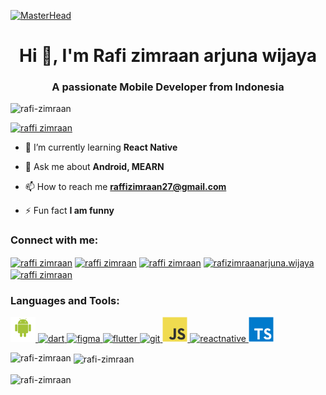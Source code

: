 [![MasterHead](https://1.bp.blogspot.com/-7A4WynwLsMw/XbBpCXG8fHI/AAAAAAAAMt4/uOa1bpLskYgrwGbllhSu2SDj_Mig8SXJQCLcBGAsYHQ/s1600/2000_600px.gif)](https://rishavchanda.io)
<h1 align="center">Hi 👋, I'm Rafi zimraan arjuna wijaya</h1>
<h3 align="center">A passionate Mobile Developer from Indonesia</h3>


<p align="left"> <img src="https://komarev.com/ghpvc/?username=rafi-zimraan&label=Profile%20views&color=0e75b6&style=flat" alt="rafi-zimraan" /> </p>

<p align="left"> <a href="https://twitter.com/raffi zimraan" target="blank"><img src="https://img.shields.io/twitter/follow/raffi zimraan?logo=twitter&style=for-the-badge" alt="raffi zimraan" /></a> </p>

- 🌱 I’m currently learning **React Native**

- 💬 Ask me about **Android, MEARN**

- 📫 How to reach me **raffizimraan27@gmail.com**

- ⚡ Fun fact **I am funny**

<h3 align="left">Connect with me:</h3>
<p align="left">
<a href="https://twitter.com/raffi zimraan" target="blank"><img align="center" src="https://raw.githubusercontent.com/rahuldkjain/github-profile-readme-generator/master/src/images/icons/Social/twitter.svg" alt="raffi zimraan" height="30" width="40" /></a>
<a href="https://linkedin.com/in/raffi zimraan" target="blank"><img align="center" src="https://raw.githubusercontent.com/rahuldkjain/github-profile-readme-generator/master/src/images/icons/Social/linked-in-alt.svg" alt="raffi zimraan" height="30" width="40" /></a>
<a href="https://fb.com/raffi zimraan" target="blank"><img align="center" src="https://raw.githubusercontent.com/rahuldkjain/github-profile-readme-generator/master/src/images/icons/Social/facebook.svg" alt="raffi zimraan" height="30" width="40" /></a>
<a href="https://instagram.com/rafizimraanarjuna.wijaya" target="blank"><img align="center" src="https://raw.githubusercontent.com/rahuldkjain/github-profile-readme-generator/master/src/images/icons/Social/instagram.svg" alt="rafizimraanarjuna.wijaya" height="30" width="40" /></a>
<a href="https://dribbble.com/raffi zimraan" target="blank"><img align="center" src="https://raw.githubusercontent.com/rahuldkjain/github-profile-readme-generator/master/src/images/icons/Social/dribbble.svg" alt="raffi zimraan" height="30" width="40" /></a>
</p>

<h3 align="left">Languages and Tools:</h3>
<p align="left"> <a href="https://developer.android.com" target="_blank" rel="noreferrer"> <img src="https://raw.githubusercontent.com/devicons/devicon/master/icons/android/android-original-wordmark.svg" alt="android" width="40" height="40"/> </a> <a href="https://dart.dev" target="_blank" rel="noreferrer"> <img src="https://www.vectorlogo.zone/logos/dartlang/dartlang-icon.svg" alt="dart" width="40" height="40"/> </a> <a href="https://www.figma.com/" target="_blank" rel="noreferrer"> <img src="https://www.vectorlogo.zone/logos/figma/figma-icon.svg" alt="figma" width="40" height="40"/> </a> <a href="https://flutter.dev" target="_blank" rel="noreferrer"> <img src="https://www.vectorlogo.zone/logos/flutterio/flutterio-icon.svg" alt="flutter" width="40" height="40"/> </a> <a href="https://git-scm.com/" target="_blank" rel="noreferrer"> <img src="https://www.vectorlogo.zone/logos/git-scm/git-scm-icon.svg" alt="git" width="40" height="40"/> </a> <a href="https://developer.mozilla.org/en-US/docs/Web/JavaScript" target="_blank" rel="noreferrer"> <img src="https://raw.githubusercontent.com/devicons/devicon/master/icons/javascript/javascript-original.svg" alt="javascript" width="40" height="40"/> </a> <a href="https://reactnative.dev/" target="_blank" rel="noreferrer"> <img src="https://reactnative.dev/img/header_logo.svg" alt="reactnative" width="40" height="40"/> </a> <a href="https://www.typescriptlang.org/" target="_blank" rel="noreferrer"> <img src="https://raw.githubusercontent.com/devicons/devicon/master/icons/typescript/typescript-original.svg" alt="typescript" width="40" height="40"/> </a> </p>

<p><img align="left" src="https://github-readme-stats.vercel.app/api/top-langs?username=rafi-zimraan&show_icons=true&locale=en&layout=compact" alt="rafi-zimraan" /></p>

<p>&nbsp;<img align="center" src="https://github-readme-stats.vercel.app/api?username=rafi-zimraan&show_icons=true&locale=en" alt="rafi-zimraan" /></p>

<p><img align="center" src="https://github-readme-streak-stats.herokuapp.com/?user=rafi-zimraan&" alt="rafi-zimraan" /></p>
